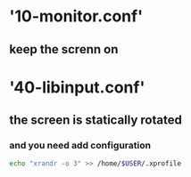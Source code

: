 # '10-monitor.conf'
## keep the screnn on 

# '40-libinput.conf'
## the screen is statically rotated
### and you need add configuration
``` bash
echo "xrandr -o 3" >> /home/$USER/.xprofile
```